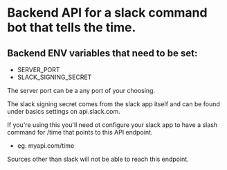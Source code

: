 # Backend API for a slack command bot that tells the time.
## Backend ENV variables that need to be set:
- SERVER_PORT
- SLACK_SIGNING_SECRET

The server port can be a any port of your choosing. 

The slack signing secret comes from the slack app itself and can be found under basics settings on api.slack.com.

If you're using this you'll need ot configure your slack app to have a slash command for /time that points to this API endpoint.
- eg. myapi.com/time

Sources other than slack will not be able to reach this endpoint.